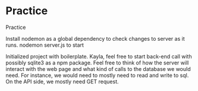 # Practice
Practice

Install nodemon as a global dependency to check changes to server as it runs.
nodemon server.js to start

Initialized project with boilerplate. Kayla, feel free to start back-end call with possibly sqlite3 as a npm package.
Feel free to think of how the server will interact with the web page and what kind of calls to the database we would need.
For instance, we would need to mostly need to read and write to sql. On the API side, we mostly need GET request.